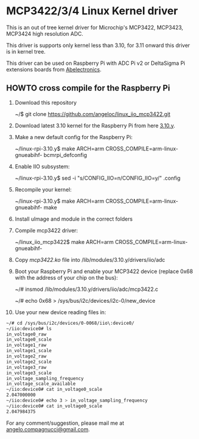 # MCP3422/3/4 Linux Kernel driver

This is an out of tree kernel driver for Microchip's  MCP3422, MCP3423, MCP3424 high resolution ADC.

This driver is supports only kernel less than 3.10, for 3.11 onward this driver is in kernel tree.

This driver can be used on Raspberry Pi with ADC Pi v2 or DeltaSigma Pi extensions boards from [Abelectronics](http://www.abelectronics.co.uk).

## HOWTO cross compile for the Raspberry Pi

1. Download this repository

	~/$ git clone https://github.com/angeloc/linux_iio_mcp3422.git

2. Download latest 3.10 kernel for the Raspberry Pi from here [3.10.y](https://github.com/raspberrypi/linux/archive/rpi-3.10.y.zip).

3. Make a new default config for the Raspberry Pi:

	~/linux-rpi-3.10.y$ make ARCH=arm CROSS_COMPILE=arm-linux-gnueabihf- bcmrpi_defconfig

4. Enable IIO subsystem:
	
	~/linux-rpi-3.10.y$ sed -i "s/CONFIG_IIO=n/CONFIG_IIO=y/" .config

5. Recompile your kernel:

	~/linux-rpi-3.10.y$ make ARCH=arm CROSS_COMPILE=arm-linux-gnueabihf- make

6. Install uImage and module in the correct folders

7. Compile mcp3422 driver:

	~/linux_iio_mcp3422$ make ARCH=arm CROSS_COMPILE=arm-linux-gnueabihf-

8. Copy *mcp3422.ko* file into /lib/modules/3.10.y/drivers/iio/adc

9. Boot your Raspberry Pi and enable your MCP3422 device (replace 0x68 with the address of your chip on the bus):

	~/# insmod /lib/modules/3.10.y/drivers/iio/adc/mcp3422.c

	~/# echo 0x68 > /sys/bus/i2c/devices/i2c-0/new_device

10. Use your new device reading files in:
```bash
~/# cd /sys/bus/i2c/devices/0-0068/iio\:device0/
~/iio:device0# ls
in_voltage0_raw
in_voltage0_scale
in_voltage1_raw
in_voltage1_scale
in_voltage2_raw
in_voltage2_scale
in_voltage3_raw
in_voltage3_scale
in_voltage_sampling_frequency
in_voltage_scale_available
~/iio:device0# cat in_voltage0_scale
2.047000000
~/iio:device0# echo 3 > in_voltage_sampling_frequency
~/iio:device0# cat in_voltage0_scale
2.047984375	
```

For any comment/suggestion, please mail me at <angelo.compagnucci@gmail.com>.